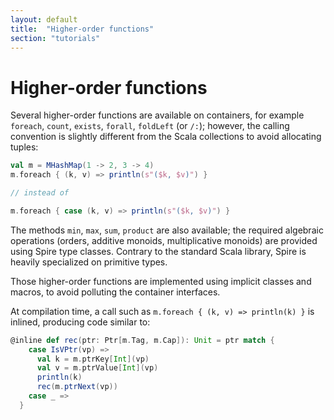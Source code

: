 ```yaml
---
layout: default
title:  "Higher-order functions"
section: "tutorials"
---
```


# Higher-order functions

Several higher-order functions are available on containers, for example `foreach`, `count`,
`exists`, `forall`, `foldLeft` (or `/:`); however, the calling convention is slightly different
from the Scala collections to avoid allocating tuples:

```scala
val m = MHashMap(1 -> 2, 3 -> 4)
m.foreach { (k, v) => println(s"($k, $v)") }

// instead of

m.foreach { case (k, v) => println(s"($k, $v)") }
```

The methods `min`, `max`, `sum`, `product` are also available; the required algebraic
operations (orders, additive monoids, multiplicative monoids) are provided using
Spire type classes. Contrary to the standard Scala library, Spire is heavily
specialized on primitive types.

Those higher-order functions are implemented using implicit classes and macros, to
avoid polluting the container interfaces.

At compilation time, a call such as `m.foreach { (k, v) => println(k) }` is inlined,
producing code similar to:

```scala
@inline def rec(ptr: Ptr[m.Tag, m.Cap]): Unit = ptr match {
    case IsVPtr(vp) =>
      val k = m.ptrKey[Int](vp)
      val v = m.ptrValue[Int](vp)
      println(k)
      rec(m.ptrNext(vp))
    case _ =>
  }
```
